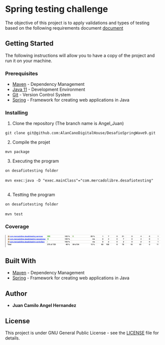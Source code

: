 # Spring testing challenge

The objective of this project is to apply validations
and types of testing based on the following requirements document [document](doc.pdf)


## Getting Started

The following instructions will allow you to have a copy of the project and run it on your machine.

### Prerequisites

* [Maven](https://maven.apache.org/) - Dependency Management
* [Java 11](https://www.oracle.com/co/java/technologies/javase-jdk11-downloads.html) -  Development Environment
* [Git](https://git-scm.com/) - Version Control System
* [Spring](https://spring.io/) - Framework for creating web applications in Java

### Installing

1. Clone the repository (The branch name is Angel_Juan)

```
git clone git@github.com:AlanCanoDigitalHouse/DesafioSpringWave9.git
```

2. Compile the projet

```
mvn package
```

3. Executing the program

```
on desafiotesting folder

mvn exec:java -D "exec.mainClass"="com.mercadolibre.desafiotesting"


```

4. Testting the program

```
on desafiotesting folder

mvn test

```


### Coverage

![coverage](img/coverage.png)


## Built With

* [Maven](https://maven.apache.org/) - Dependency Management
* [Spring](https://spring.io/) - Framework for creating web applications in Java


## Author

* **Juan Camilo Angel Hernandez**


## License

This project is under GNU General Public License - see the [LICENSE](LICENSE) file for details.
